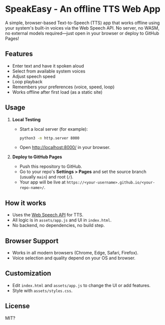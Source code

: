 # SpeakEasy - An offline TTS Web App

A simple, browser-based Text-to-Speech (TTS) app that works offline using your system's built-in voices via the Web Speech API. No server, no WASM, no external models required—just open in your browser or deploy to GitHub Pages!

## Features
- Enter text and have it spoken aloud
- Select from available system voices
- Adjust speech speed
- Loop playback
- Remembers your preferences (voice, speed, loop)
- Works offline after first load (as a static site)

## Usage
1. **Local Testing**
   - Start a local server (for example):
     ```sh
     python3 -m http.server 8000
     ```
   - Open [http://localhost:8000/](http://localhost:8000/) in your browser.

2. **Deploy to GitHub Pages**
   - Push this repository to GitHub.
   - Go to your repo's **Settings > Pages** and set the source branch (usually `main`) and root (`/`).
   - Your app will be live at `https://<your-username>.github.io/<your-repo-name>/`.

## How it works
- Uses the [Web Speech API](https://developer.mozilla.org/en-US/docs/Web/API/SpeechSynthesis) for TTS.
- All logic is in `assets/app.js` and UI in `index.html`.
- No backend, no dependencies, no build step.

## Browser Support
- Works in all modern browsers (Chrome, Edge, Safari, Firefox).
- Voice selection and quality depend on your OS and browser.

## Customization
- Edit `index.html` and `assets/app.js` to change the UI or add features.
- Style with `assets/styles.css`.

## License
MIT?
